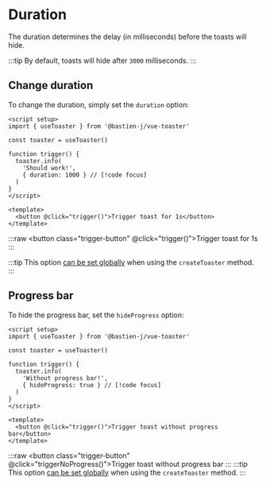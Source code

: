 # Duration

The duration determines the delay (in milliseconds) before the toasts will hide.

:::tip
By default, toasts will hide after `3000` milliseconds.
:::

## Change duration

To change the duration, simply set the `duration` option:

```vue
<script setup>
import { useToaster } from '@bastien-j/vue-toaster'

const toaster = useToaster()

function trigger() {
  toaster.info(
    'Should work!',
    { duration: 1000 } // [!code focus]
  )
}
</script>

<template>
  <button @click="trigger()">Trigger toast for 1s</button>
</template>
```

<script setup>
import { useToaster } from '@bastien-j/vue-toaster'

const toaster = useToaster()

function trigger() {
  toaster.info(
    'Should work!',
    { duration: 1000 }
  )
}
function triggerNoProgress() {
  toaster.info(
    'Without progress bar!',
    { hideProgress: true }
  )
}
</script>
:::raw
<ClientOnly>
  <button class="trigger-button" @click="trigger()">Trigger toast for 1s</button>
</ClientOnly>
:::

:::tip
This option [can be set globally](./conf-global-vs-local#global-configuration) when using the `createToaster` method.
:::

## Progress bar

To hide the progress bar, set the `hideProgress` option:

```vue
<script setup>
import { useToaster } from '@bastien-j/vue-toaster'

const toaster = useToaster()

function trigger() {
  toaster.info(
    'Without progress bar!',
    { hideProgress: true } // [!code focus]
  )
}
</script>

<template>
  <button @click="trigger()">Trigger toast without progress bar</button>
</template>
```
:::raw
<ClientOnly>
  <button class="trigger-button" @click="triggerNoProgress()">Trigger toast without progress bar</button>
</ClientOnly>
:::
:::tip
This option [can be set globally](./conf-global-vs-local#global-configuration) when using the `createToaster` method.
:::

<style scoped>
.trigger-button {
  background-color: #0c8581;
  padding: 5px 7px;
  border-radius: 5px;
  color: white;
  font-size: 16px;
}
</style>